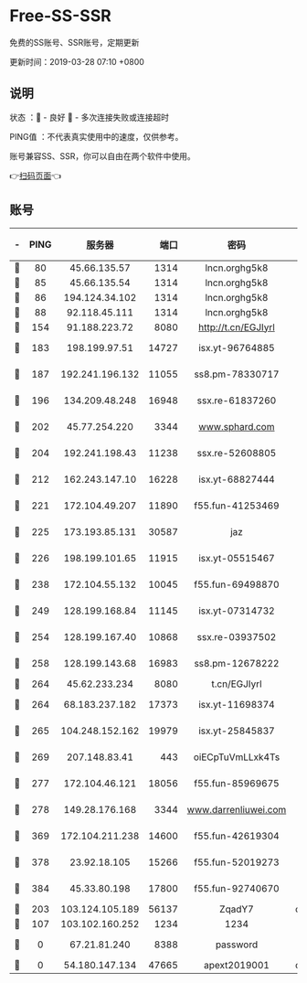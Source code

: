# Free-SS-SSR

免费的SS账号、SSR账号，定期更新

更新时间：2019-03-28 07:10 +0800

## 说明

状态     ：🙂 - 良好 🙁 - 多次连接失败或连接超时

PING值   ：不代表真实使用中的速度，仅供参考。

账号兼容SS、SSR，你可以自由在两个软件中使用。

👉[扫码页面](https://liesauer.github.io/Free-SS-SSR/)👈

## 账号

|-|PING|服务器|端口|密码|加密方式|区域|
|:----:|:----:|:-----:|-----:|:----:|:----:|:----:|
|🙂|80|45.66.135.57|1314|lncn.orghg5k8|rc4|US|
|🙂|85|45.66.135.54|1314|lncn.orghg5k8|rc4|US|
|🙂|86|194.124.34.102|1314|lncn.orghg5k8|rc4|JP|
|🙂|88|92.118.45.111|1314|lncn.orghg5k8|rc4|GR|
|🙂|154|91.188.223.72|8080|http://t.cn/EGJIyrl|rc4-md5|RU|
|🙂|183|198.199.97.51|14727|isx.yt-96764885|aes-256-cfb|US|
|🙂|187|192.241.196.132|11055|ss8.pm-78330717|aes-256-cfb|US|
|🙂|196|134.209.48.248|16948|ssx.re-61837260|aes-256-cfb|US|
|🙂|202|45.77.254.220|3344|www.sphard.com|aes-256-cfb|SG|
|🙂|204|192.241.198.43|11238|ssx.re-52608805|aes-256-cfb|US|
|🙂|212|162.243.147.10|16228|isx.yt-68827444|aes-256-cfb|US|
|🙂|221|172.104.49.207|11890|f55.fun-41253469|aes-256-cfb|SG|
|🙂|225|173.193.85.131|30587|jaz|aes-256-cfb|US|
|🙂|226|198.199.101.65|11915|isx.yt-05515467|aes-256-cfb|US|
|🙂|238|172.104.55.132|10045|f55.fun-69498870|aes-256-cfb|SG|
|🙂|249|128.199.168.84|11145|isx.yt-07314732|aes-256-cfb|SG|
|🙂|254|128.199.167.40|10868|ssx.re-03937502|aes-256-cfb|SG|
|🙂|258|128.199.143.68|16983|ss8.pm-12678222|aes-256-cfb|SG|
|🙂|264|45.62.233.234|8080|t.cn/EGJIyrl|rc4-md5|CA|
|🙂|264|68.183.237.182|17373|isx.yt-11698374|aes-256-cfb|SG|
|🙂|265|104.248.152.162|19979|isx.yt-25845837|aes-256-cfb|SG|
|🙂|269|207.148.83.41|443|oiECpTuVmLLxk4Ts|aes-256-cfb|AU|
|🙂|277|172.104.46.121|18056|f55.fun-85969675|aes-256-cfb|SG|
|🙂|278|149.28.176.168|3344|www.darrenliuwei.com|aes-256-cfb|AU|
|🙂|369|172.104.211.238|14600|f55.fun-42619304|aes-256-cfb|US|
|🙂|378|23.92.18.105|15266|f55.fun-52019273|aes-256-cfb|US|
|🙂|384|45.33.80.198|17800|f55.fun-92740670|aes-256-cfb|US|
|🙂|203|103.124.105.189|56137|ZqadY7|chacha20|US|
|🙁|107|103.102.160.252|1234|1234|rc4-md5|JP|
|🙁|0|67.21.81.240|8388|password|aes-256-cfb|US|
|🙁|0|54.180.147.134|47665|apext2019001|chacha20|KR|
